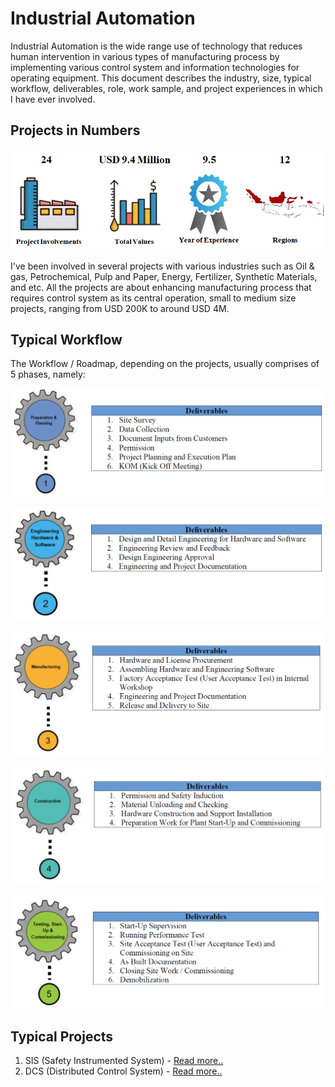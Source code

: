 # Industrial Automation
Industrial Automation is the wide range use of technology that reduces human intervention in various types of manufacturing process by implementing various control system and information technologies for operating equipment. This document describes the industry, size, typical workflow, deliverables, role, work sample, and project experiences in which I have ever involved.

## Projects in Numbers

![](ProjectInNumbers.png)

I've been involved in several projects with various industries such as Oil & gas, Petrochemical, Pulp and Paper, Energy, Fertilizer, Synthetic Materials, and etc. All the projects are about enhancing manufacturing process that requires control system as its central operation, small to medium size projects, ranging from USD 200K to around USD 4M.

## Typical Workflow
The Workflow / Roadmap, depending on the projects, usually comprises of 5 phases, namely:

![](PrepPlan.png)

![](Eng.png)

![](Manufacture.png)

![](Construct.png)

![](Commission.png)

## Typical Projects
1. SIS (Safety Instrumented System) - [Read more..](https://triwgani.github.io/SIS/)
2. DCS (Distributed Control System) - [Read more..](https://triwgani.github.io/DCS/)
